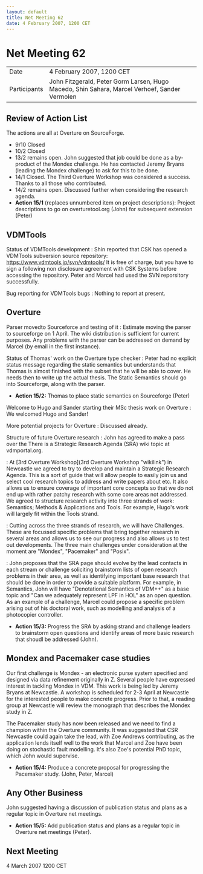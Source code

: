 ```yaml
---
layout: default
title: Net Meeting 62
date: 4 February 2007, 1200 CET
---
```



# Net Meeting 62

|||
|---|---|
| Date | 4 February 2007, 1200 CET |
| Participants | John Fitzgerald, Peter Gorm Larsen, Hugo Macedo, Shin Sahara, Marcel Verhoef, Sander Vermolen |

Review of Action List
---------------------

The actions are all at Overture on SourceForge.

-   9/10 Closed
-   10/2 Closed
-   13/2 remains open. John suggested that job could be done as a
    by-product of the Mondex challenge. He has contacted Jeremy Bryans
    (leading the Mondex challenge) to ask for this to be done.
-   14/1 Closed. The Third Overture Workshop was considered a success.
    Thanks to all those who contributed.
-   14/2 remains open. Discussed further when considering the research
    agenda.
-   **Action 15/1** (replaces unnumbered item on project descriptions):
    Project descriptions to go on overturetool.org (John) for subsequent
    extension (Peter)

VDMTools
--------

Status of VDMTools development
:   Shin reported that CSK has opened a VDMTools subversion source
    repository: <https://www.vdmtools.jp/svn/vdmtools/> It is free of
    charge, but you have to sign a following non disclosure agreement
    with CSK Systems before accessing the repository. Peter and Marcel
    had used the SVN reporsitory successfully.

Bug reporting for VDMTools bugs
:   Nothing to report at present.

Overture
--------

Parser movedto Sourceforce and testing of it
:   Estimate moving the parser to sourceforge on 1 April. The wiki
    distribution is sufficient for current purposes. Any problems with
    the parser can be addressed on demand by Marcel (by email in the
    first instance).

<!-- -->

Status of Thomas' work on the Overture type checker
:   Peter had no explicit status message regarding the static semantics
    but understands that Thomas is almost finished with the subset that
    he will be able to cover. He needs then to write up the actual
    thesis. The Static Semantics should go into Sourceforge, along with
    the parser.

-   **Action 15/2:** Thomas to place static semantics on Sourceforge
    (Peter)

Welcome to Hugo and Sander starting their MSc thesis work on Overture
:   We welcomed Hugo and Sander!

<!-- -->

More potential projects for Overture
:   Discussed already.

<!-- -->

Structure of future Overture research
:   John has agreed to make a pass over the There is a Strategic
    Research Agenda (SRA) wiki topic at vdmportal.org.

<!-- -->

:   At [3rd Overture Workshop](3rd Overture Workshop "wikilink") in
    Newcastle we agreed to try to develop and maintain a Strategic
    Research Agenda. This is a sort of guide that will allow people to
    easily join us and select cool research topics to address and write
    papers about etc. It also allows us to ensure coverage of important
    core concepts so that we do not end up with rather patchy research
    with some core areas not addressed. We agreed to structure research
    activity into three strands of work: Semantics; Methods &
    Applications and Tools. For example, Hugo's work will largely fit
    within the Tools strand.

<!-- -->

:   Cutting across the three strands of research, we will have
    Challenges. These are focussed specific problems that bring together
    research in several areas and allows us to see our progress and also
    allows us to test out developments. The three main challenges under
    consideration at the moment are "Mondex", "Pacemaker" and "Posix".

<!-- -->

:   John proposes that the SRA page should evolve by the lead contacts
    in each stream or challenge soliciting brainstorm lists of open
    research problems in their area, as well as identifying important
    base research that should be done in order to provide a suitable
    platform. For example, in Semantics, John will have "Denotational
    Semantics of VDM++" as a base topic and "Can we adequately represent
    LPF in HOL" as an open question. As an example of a challenge,
    Marcel could propose a specific problem arising out of his doctoral
    work, such as modelling and analysis of a photocopier controller.

-   **Action 15/3:** Progress the SRA by asking strand and challenge
    leaders to brainstorm open questions and identify areas of more
    basic research that shoudl be addressed (John).

Mondex and Pacemaker case studies
---------------------------------

Our first challenge is Mondex - an electronic purse system specified and
designed via data refinement originally in Z. Several people have
expressed interest in tackling Mondex in VDM. This work is being led by
Jeremy Bryans at Newcastle. A workshop is scheduled for 2-3 April at
Newcastle for the interested people to make concrete progress. Prior to
that, a reading group at Newcastle will review the monograph that
describes the Mondex study in Z.

The Pacemaker study has now been released and we need to find a champion
within the Overture community. It was suggested that CSR Newcastle could
again take the lead, with Zoe Andrews contributing, as the application
lends itself well to the work that Marcel and Zoe have been doing on
stochastic fault modelling. It's also Zoe's potential PhD topic, which
John would supervise.

-   **Action 15/4:** Produce a concrete proposal for progressing the
    Pacemaker study. (John, Peter, Marcel)

Any Other Business
------------------

John suggested having a discussion of publication status and plans as a
regular topic in Overture net meetings.

-   **Action 15/5:** Add publication status and plans as a regular topic
    in Overture net meetings (Peter).

Next Meeting
------------

4 March 2007 1200 CET

